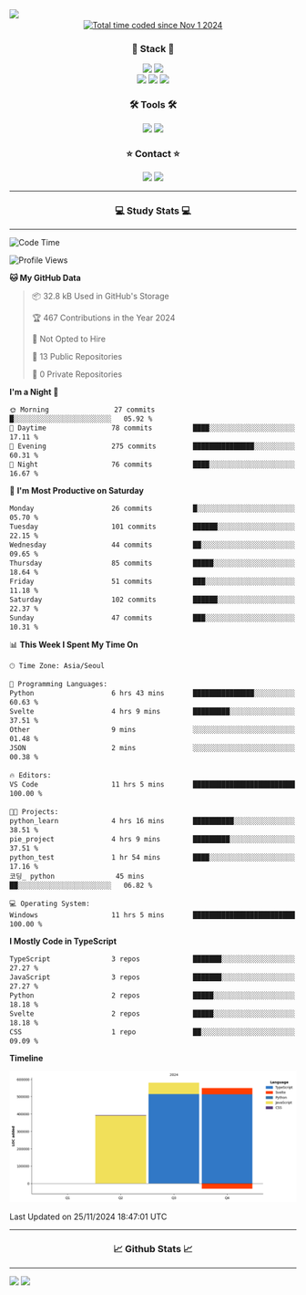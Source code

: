 <img src="https://capsule-render.vercel.app/api?type=waving&color=gradient&height=300&section=header&text=Hello!!&desc=well%20come%20to%20my%20github&fontSize=100&fontAlignY=40" />


<div align="center">
  <a href="https://wakatime.com/@fd6869de-70ad-450d-afba-272b60fdc4d3"><img src="https://wakatime.com/badge/user/fd6869de-70ad-450d-afba-272b60fdc4d3.svg"  alt="Total time coded since Nov 1 2024" /></a>
</div>




<h3 align="center">🌱 Stack 🌱</h3>
<div align="center">
  <img src="https://img.shields.io/badge/typescript-007ACC.svg?style=for-the-badge&logo=typescript&logoColor=white" />
  <img src="https://img.shields.io/badge/next.js-181717?style=for-the-badge&logo=nextdotjs&logoColor=white" />
</div>
<div align="center">
  <img src="https://img.shields.io/badge/javascript-yellow.svg?style=for-the-badge&logo=Javascript&logoColor=white" />
  <img src="https://img.shields.io/badge/html-E34F26?style=for-the-badge&logo=html5&logoColor=white" />
  <img src="https://img.shields.io/badge/css-1572B6?style=for-the-badge&logo=css3&logoColor=white"/>
</div>



<h3 align="center">🛠 Tools 🛠</h3>
<div align="center">
  <img src="https://img.shields.io/badge/github-181717.svg?style=for-the-badge&logo=github&logoColor=white" />
  <img src="https://img.shields.io/badge/Notion-F3F3F3.svg?style=for-the-badge&logo=notion&logoColor=black" />
</div>


<h3 align="center">⭐ Contact ⭐</h3>
<div align="center">
<img src="https://img.shields.io/badge/0sunghee122@gmail.com-EA4335?style=for-the-badge&logo=gmail&logoColor=FFFFFF"/>
<img src="https://img.shields.io/badge/jangseung11-E4405F?style=for-the-badge&logo=instagram&logoColor=FFFFFF"/>
</div>




---
<h3 align="center">💻 Study Stats 💻</h3>

---

<!--START_SECTION:waka-->
![Code Time](http://img.shields.io/badge/Code%20Time-68%20hrs%2041%20mins-blue)

![Profile Views](http://img.shields.io/badge/Profile%20Views-0-blue)

**🐱 My GitHub Data** 

> 📦 32.8 kB Used in GitHub's Storage 
 > 
> 🏆 467 Contributions in the Year 2024
 > 
> 🚫 Not Opted to Hire
 > 
> 📜 13 Public Repositories 
 > 
> 🔑 0 Private Repositories 
 > 
**I'm a Night 🦉** 

```text
🌞 Morning                27 commits          █░░░░░░░░░░░░░░░░░░░░░░░░   05.92 % 
🌆 Daytime                78 commits          ████░░░░░░░░░░░░░░░░░░░░░   17.11 % 
🌃 Evening                275 commits         ███████████████░░░░░░░░░░   60.31 % 
🌙 Night                  76 commits          ████░░░░░░░░░░░░░░░░░░░░░   16.67 % 
```
📅 **I'm Most Productive on Saturday** 

```text
Monday                   26 commits          █░░░░░░░░░░░░░░░░░░░░░░░░   05.70 % 
Tuesday                  101 commits         ██████░░░░░░░░░░░░░░░░░░░   22.15 % 
Wednesday                44 commits          ██░░░░░░░░░░░░░░░░░░░░░░░   09.65 % 
Thursday                 85 commits          █████░░░░░░░░░░░░░░░░░░░░   18.64 % 
Friday                   51 commits          ███░░░░░░░░░░░░░░░░░░░░░░   11.18 % 
Saturday                 102 commits         ██████░░░░░░░░░░░░░░░░░░░   22.37 % 
Sunday                   47 commits          ███░░░░░░░░░░░░░░░░░░░░░░   10.31 % 
```


📊 **This Week I Spent My Time On** 

```text
🕑︎ Time Zone: Asia/Seoul

💬 Programming Languages: 
Python                   6 hrs 43 mins       ███████████████░░░░░░░░░░   60.63 % 
Svelte                   4 hrs 9 mins        █████████░░░░░░░░░░░░░░░░   37.51 % 
Other                    9 mins              ░░░░░░░░░░░░░░░░░░░░░░░░░   01.48 % 
JSON                     2 mins              ░░░░░░░░░░░░░░░░░░░░░░░░░   00.38 % 

🔥 Editors: 
VS Code                  11 hrs 5 mins       █████████████████████████   100.00 % 

🐱‍💻 Projects: 
python_learn             4 hrs 16 mins       ██████████░░░░░░░░░░░░░░░   38.51 % 
pie_project              4 hrs 9 mins        █████████░░░░░░░░░░░░░░░░   37.51 % 
python_test              1 hr 54 mins        ████░░░░░░░░░░░░░░░░░░░░░   17.16 % 
코딩_ python               45 mins             ██░░░░░░░░░░░░░░░░░░░░░░░   06.82 % 

💻 Operating System: 
Windows                  11 hrs 5 mins       █████████████████████████   100.00 % 
```

**I Mostly Code in TypeScript** 

```text
TypeScript               3 repos             ███████░░░░░░░░░░░░░░░░░░   27.27 % 
JavaScript               3 repos             ███████░░░░░░░░░░░░░░░░░░   27.27 % 
Python                   2 repos             █████░░░░░░░░░░░░░░░░░░░░   18.18 % 
Svelte                   2 repos             █████░░░░░░░░░░░░░░░░░░░░   18.18 % 
CSS                      1 repo              ██░░░░░░░░░░░░░░░░░░░░░░░   09.09 % 
```



**Timeline**

![Lines of Code chart](https://raw.githubusercontent.com/Jangseun/Jangseun/main/assets/bar_graph.png)


 Last Updated on 25/11/2024 18:47:01 UTC
<!--END_SECTION:waka-->
---


  

<h3 align="center">📈 Github Stats 📈</h3>

---
<p>
  <img height="180em" src="https://github-readme-stats.vercel.app/api?username=Jangseun&show_icons=true&theme=radical">
  <img height="180em" src="https://github-readme-stats.vercel.app/api/top-langs/?username=Jangseun&layout=compact&theme=radical">
</p>
